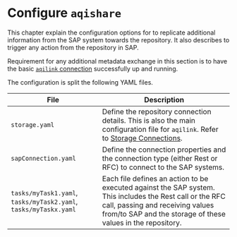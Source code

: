 # Configure **`aqishare`**

This chapter explain the configuration options for to replicate additional information from the SAP system towards the repository. It also describes to trigger any action from the repository in SAP.

Requirement for any additional metadata exchange in this section is to have the basic [`aqilink` connection](../../configuration/aqilink/) successfully up and running.

The configuration is split the following YAML files.

| File      | Description | 
| ----------- | ----------- |
| ``storage.yaml`` | Define the repository connection details. This is also the main configuration file for `aqilink`. Refer to [Storage Connections](../configuration/aqilink/#storage-connections). |
| ``sapConnection.yaml`` | Define the connection properties and the connection type (either Rest or RFC) to connect to the SAP systems. |
| ``tasks/myTask1.yaml``, ``tasks/myTask2.yaml``, ``tasks/myTaskx.yaml`` | Each file defines an action to be executed against the SAP system. This includes the Rest call or the RFC call, passing and receiving values from/to SAP and the storage of these values in the repository.  |
